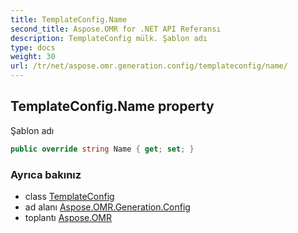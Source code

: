 ```yaml
---
title: TemplateConfig.Name
second_title: Aspose.OMR for .NET API Referansı
description: TemplateConfig mülk. Şablon adı
type: docs
weight: 30
url: /tr/net/aspose.omr.generation.config/templateconfig/name/
---
```

## TemplateConfig.Name property

Şablon adı

```csharp
public override string Name { get; set; }
```

### Ayrıca bakınız

* class [TemplateConfig](../)
* ad alanı [Aspose.OMR.Generation.Config](../../templateconfig/)
* toplantı [Aspose.OMR](../../../)


